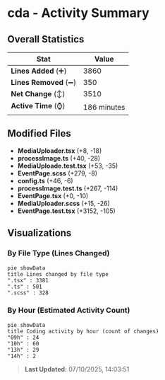 # cda - Activity Summary 

## Overall Statistics

| Stat                   | Value                                                             |
| ---------------------- | ----------------------------------------------------------------- |
| **Lines Added** (➕)   | 3860                                          |
| **Lines Removed** (➖) | 350                                        |
| **Net Change** (↕)    | 3510                |
| **Active Time** (⌚)   | 186 minutes |


## Modified Files
- **MediaUploader.tsx** (+8, -18)
- **processImage.ts** (+40, -28)
- **MediaUploade.test.tsx** (+53, -35)
- **EventPage.scss** (+279, -8)
- **config.ts** (+46, -6)
- **processImage.test.ts** (+267, -114)
- **EventPage.tsx** (+0, -10)
- **MediaUploader.scss** (+15, -26)
- **EventPage.test.tsx** (+3152, -105)

## Visualizations

### By File Type (Lines Changed)

```mermaid
pie showData
title Lines changed by file type
".tsx" : 3381
".ts" : 501
".scss" : 328
```

### By Hour (Estimated Activity Count)

```mermaid
pie showData
title Coding activity by hour (count of changes)
"09h" : 24
"10h" : 60
"13h" : 29
"14h" : 2
```


> **Last Updated:** 07/10/2025, 14:03:51